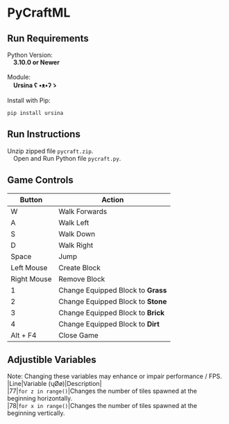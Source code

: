 # PyCraftML
## Run Requirements  
Python Version:  
&emsp;**3.10.0 or Newer**  
<br/>
Module:  
&emsp;**Ursina ʕ •ᴥ•ʔゝ**  
<br/>
Install with Pip:  
```  
pip install ursina  
```  
## Run Instructions  
Unzip zipped file ```pycraft.zip```.  
&emsp;Open and Run Python file ```pycraft.py```.  
## Game Controls  
|Button|Action|  
|----|-----|  
|W|Walk Forwards|  
|A|Walk Left|  
|S|Walk Down|  
|D|Walk Right|  
|Space|Jump|  
|Left Mouse|Create Block|  
|Right Mouse|Remove Block|  
|1|Change Equipped Block to **Grass**|  
|2|Change Equipped Block to **Stone**|  
|3|Change Equipped Block to **Brick**|  
|4|Change Equipped Block to **Dirt**|  
|Alt + F4|Close Game|  
## Adjustible Variables  
Note: Changing these variables may enhance or impair performance / FPS.  
|Line|Variable (ʯØø)|Description|  
|77|```for z in range()```|Changes the number of tiles spawned at the beginning horizontally.  
|78|```for x in range()```|Changes the number of tiles spawned at the beginning vertically.  
